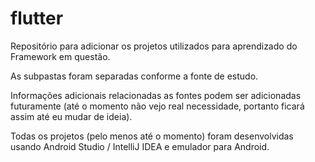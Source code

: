 # flutter

Repositório para adicionar os projetos utilizados para aprendizado do Framework em questão.

As subpastas foram separadas conforme a fonte de estudo.

Informações adicionais relacionadas as fontes podem ser adicionadas futuramente (até o momento não vejo real necessidade, portanto ficará assim até eu mudar de ideia).

Todas os projetos (pelo menos até o momento) foram desenvolvidas usando Android Studio / IntelliJ IDEA e emulador para Android.
